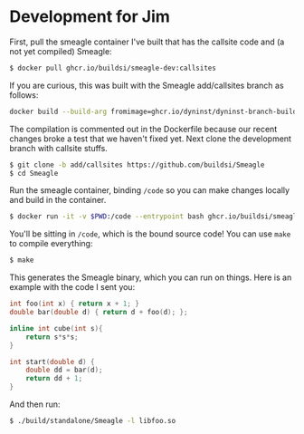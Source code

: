 # Development for Jim

First, pull the smeagle container I've built that has the callsite code and
(a not yet compiled) Smeagle:

```bash
$ docker pull ghcr.io/buildsi/smeagle-dev:callsites
```

If you are curious, this was built with the Smeagle add/callsites branch as follows:

```bash
docker build --build-arg fromimage=ghcr.io/dyninst/dyninst-branch-builder:callsites -t smeagle .
```
The compilation is commented out in the Dockerfile because our recent changes broke a test that we haven't fixed yet.
Next clone the development branch with callsite stuffs.

```bash
$ git clone -b add/callsites https://github.com/buildsi/Smeagle
$ cd Smeagle
```

Run the smeagle container, binding `/code` so you can make changes locally and build in the container.

```bash
$ docker run -it -v $PWD:/code --entrypoint bash ghcr.io/buildsi/smeagle-dev:callsites
```

You'll be sitting in `/code`, which is the bound source code! You can use `make`
to compile everything:

```bash
$ make
```
This generates the Smeagle binary, which you can run on things. Here is an example with the code I sent you:

```cpp
int foo(int x) { return x + 1; }
double bar(double d) { return d + foo(d); };

inline int cube(int s){
    return s*s*s;
}

int start(double d) {
    double dd = bar(d);
    return dd + 1;
}
```

And then run:

```bash
$ ./build/standalone/Smeagle -l libfoo.so
```
